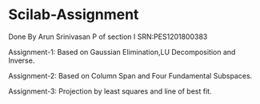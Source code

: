 # Scilab-Assignment
Done By Arun Srinivasan P of section I
SRN:PES1201800383

Assignment-1:
  Based on Gaussian Elimination,LU Decomposition and Inverse.

Assignment-2:
  Based on Column Span and Four Fundamental Subspaces.
  
Assignment-3:
  Projection by least squares and line of best fit.
